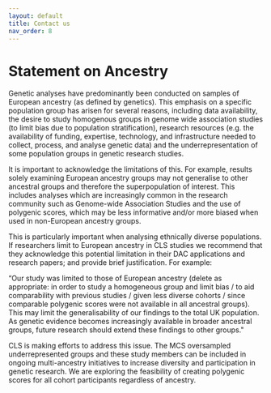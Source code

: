 ```yaml
---
layout: default
title: Contact us
nav_order: 8
---
```


# **Statement on Ancestry** 

Genetic analyses have predominantly been conducted on samples of European ancestry (as defined by genetics). This emphasis on a specific population group has arisen for several reasons, including data availability, the desire to study homogenous groups in genome wide association studies (to limit bias due to population stratification), research resources (e.g. the availability of funding, expertise, technology, and infrastructure needed to collect, process, and analyse genetic data) and the underrepresentation of some population groups in genetic research studies.  

It is important to acknowledge the limitations of this. For example, results solely examining European ancestry groups may not generalise to other ancestral groups and therefore the superpopulation of interest. This includes analyses which are increasingly common in the research community such as Genome-wide Association Studies and the use of polygenic scores, which may be less informative and/or more biased when used in non-European ancestry groups.  

This is particularly important when analysing ethnically diverse populations. If researchers limit to European ancestry in CLS studies we recommend that they acknowledge this potential limitation in their DAC applications and research papers; and provide brief justification.  For example: 

“Our study was limited to those of European ancestry (delete as appropriate: in order to study a homogeneous group and limit bias / to aid comparability with previous studies / given less diverse cohorts / since comparable polygenic scores were not available in all ancestral groups). This may limit the generalisability of our findings to the total UK population. As genetic evidence becomes increasingly available in broader ancestral groups, future research should extend these findings to other groups." 

CLS is making efforts to address this issue. The MCS oversampled underrepresented groups and these study members can be included in ongoing multi-ancestry initiatives to increase diversity and participation in genetic research. We are exploring the feasibility of creating polygenic scores for all cohort participants regardless of ancestry.    

